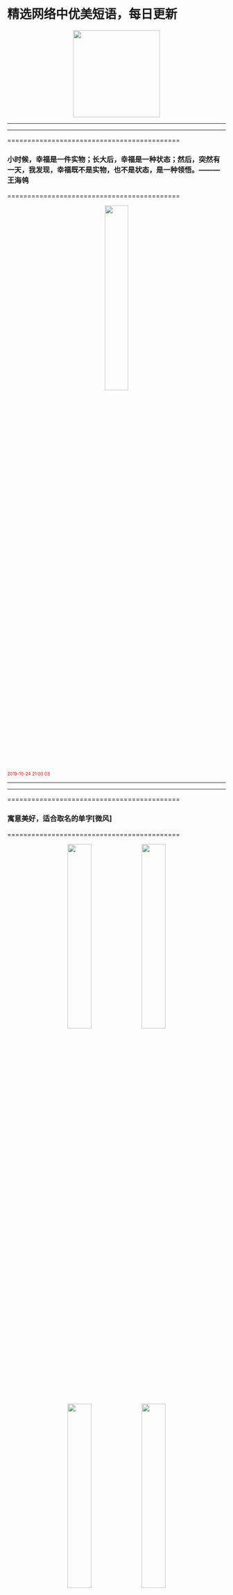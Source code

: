  # 精选网络中优美短语，每日更新

<p align="center">
  <a href="https://github.com/xxjwxc/PoetryRhyme">
    <img src="img/logo/logo2.jpg" width="200">
  </a>
</p>

-----------------------------------



-----------------------------------
===========================================
### 小时候，幸福是一件实物；长大后，幸福是一种状态；然后，突然有一天，我发现，幸福既不是实物，也不是状态，是一种领悟。——— 王海鸰 ​​​​
===========================================

<p align="center" margin: 0 auto;>
<img src="http://wx4.sinaimg.cn/large/9b696272gy1g899ncjdjpj20j60dsgn0.jpg" width=33%>
</p>
<font color=red size=1>2019-10-24 21:00:03 </font>

-----------------------------------




-----------------------------------
===========================================
### 寓意美好，适合取名的单字[微风] ​
===========================================

<p align="center" margin: 0 auto;>
<img src="http://wx4.sinaimg.cn/large/9b696272gy1g7xj93uxrtj20ho17xjtb.jpg" width=33%>
<img src="http://wx4.sinaimg.cn/large/9b696272gy1g7xj94l8h1j20hq1fsmz5.jpg" width=33%>
<img src="http://wx4.sinaimg.cn/large/9b696272gy1g7xj957a81j20hp11tmyn.jpg" width=33%>
<img src="http://wx4.sinaimg.cn/large/9b696272gy1g7xj95ujrxj20hp159dhg.jpg" width=33%>
<img src="http://wx4.sinaimg.cn/large/9b696272gy1g7xj96m5nqj20hs1fxacb.jpg" width=33%>
<img src="http://wx4.sinaimg.cn/large/9b696272gy1g7xj97f758j20hs0yhta5.jpg" width=33%>
</p>
<font color=red size=1>2019-10-20 11:00:03 </font>

-----------------------------------

-----------------------------------
===========================================
### 原来「亭」有这么多种！ ​​​​
===========================================

<p align="center" margin: 0 auto;>
<img src="http://wx4.sinaimg.cn/large/9b696272gy1g7xj64usvgj20qe0p746e.jpg" width=33%>
<img src="http://wx4.sinaimg.cn/large/9b696272gy1g7xj65me0gj20qe0p7jz2.jpg" width=33%>
<img src="http://wx4.sinaimg.cn/large/9b696272gy1g7xj66d13mj20qe0p745k.jpg" width=33%>
<img src="http://wx4.sinaimg.cn/large/9b696272gy1g7xj670s5dj20rw0qagt2.jpg" width=33%>
<img src="http://wx4.sinaimg.cn/large/9b696272gy1g7xj67oyb7j20qk0p1jyp.jpg" width=33%>
<img src="http://wx4.sinaimg.cn/large/9b696272gy1g7xj68kkh1j20s50qaqas.jpg" width=33%>
<img src="http://wx4.sinaimg.cn/large/9b696272gy1g7xj69cto5j20mh0qan4k.jpg" width=33%>
<img src="http://wx4.sinaimg.cn/large/9b696272gy1g7xj69z0fdj20s80qan4q.jpg" width=33%>
<img src="http://wx4.sinaimg.cn/large/9b696272gy1g7xj6ao6ioj20s80qa46v.jpg" width=33%>
</p>
<font color=red size=1>2019-10-19 11:00:03 </font>

-----------------------------------

-----------------------------------
===========================================
### 无事心不空，有事心不乱，大事心不畏，小事心不慢。 ​​​​
===========================================

<p align="center" margin: 0 auto;>
<img src="http://wx4.sinaimg.cn/large/9b696272gy1g7xj838d26j20ia0ixmy7.jpg" width=33%>
<img src="http://wx4.sinaimg.cn/large/9b696272gy1g7xj83aejjj20ia0jfwfi.jpg" width=33%>
<img src="http://wx4.sinaimg.cn/large/9b696272gy1g7xj83a06ij20ia0j00tm.jpg" width=33%>
</p>
<font color=red size=1>2019-10-18 21:00:03 </font>

-----------------------------------




-----------------------------------
===========================================
### 中国传统十大名花，你都知道吗? ​
===========================================

<p align="center" margin: 0 auto;>
<img src="http://wx3.sinaimg.cn/large/9b696272gy1g7xj4xzvszj20c80sg41s.jpg" width=33%>
<img src="http://wx3.sinaimg.cn/large/9b696272gy1g7xj4y6hp9j20c80sgtbl.jpg" width=33%>
<img src="http://wx3.sinaimg.cn/large/9b696272gy1g7xj4yz1bdj20c80xv42f.jpg" width=33%>
<img src="http://wx3.sinaimg.cn/large/9b696272gy1g7xj4zsjiej20c80srn0p.jpg" width=33%>
<img src="http://wx3.sinaimg.cn/large/9b696272gy1g7xj50rrzrj20c80srgoo.jpg" width=33%>
<img src="http://wx3.sinaimg.cn/large/9b696272gy1g7xj51ez75j20c80srdiq.jpg" width=33%>
<img src="http://wx3.sinaimg.cn/large/9b696272gy1g7xj527povj20c80srad5.jpg" width=33%>
<img src="http://wx3.sinaimg.cn/large/9b696272gy1g7xj534wqaj20c80srdip.jpg" width=33%>
<img src="http://wx3.sinaimg.cn/large/9b696272gy1g7xj53xn9ij20c81kpdm6.jpg" width=33%>
</p>
<font color=red size=1>2019-10-17 11:00:03 </font>

-----------------------------------

-----------------------------------
===========================================
### 守候一份悠然静美，让思念如花芬芳，回眸处，一树清风，一窗暖阳，一声念安，已足够！ ​​​​
===========================================

<p align="center" margin: 0 auto;>
<img src="http://wx1.sinaimg.cn/large/9b696272gy1g7xj70wjq6j20fe0kjgnf.jpg" width=33%>
</p>
<font color=red size=1>2019-10-16 21:00:03 </font>

-----------------------------------

-----------------------------------
===========================================
### 传统「敬词」，别忘了[微风] ​
===========================================

<p align="center" margin: 0 auto;>
<img src="http://wx4.sinaimg.cn/large/9b696272gy1g7xj3bryhnj20i81lm7e3.jpg" width=33%>
<img src="http://wx4.sinaimg.cn/large/9b696272gy1g7xj3csw5yj20ib1poqen.jpg" width=33%>
<img src="http://wx4.sinaimg.cn/large/9b696272gy1g7xj3digt5j20i61ggk0s.jpg" width=33%>
<img src="http://wx4.sinaimg.cn/large/9b696272gy1g7xj3fapknj20i91o1gvc.jpg" width=33%>
<img src="http://wx4.sinaimg.cn/large/9b696272gy1g7xj3fsz2wj20i91spakj.jpg" width=33%>
<img src="http://wx4.sinaimg.cn/large/9b696272gy1g7xj3gtbooj20i533yqme.jpg" width=33%>
<img src="http://wx4.sinaimg.cn/large/9b696272gy1g7xj3hl2r4j20i93o6njb.jpg" width=33%>
<img src="http://wx4.sinaimg.cn/large/9b696272gy1g7xj3ibioxj20i83tz7sq.jpg" width=33%>
<img src="http://wx4.sinaimg.cn/large/9b696272gy1g7xj3j9spvj20i94xk7wh.jpg" width=33%>
</p>
<font color=red size=1>2019-10-15 11:00:03 </font>

-----------------------------------

-----------------------------------
===========================================
### 火熜，物件虽老，却精致极了！ ​
===========================================

<p align="center" margin: 0 auto;>
<img src="http://wx4.sinaimg.cn/large/9b696272gy1g7qnycd1ctj20nb0h0783.jpg" width=33%>
<img src="http://wx4.sinaimg.cn/large/9b696272gy1g7qnycyz0hj20j60e041t.jpg" width=33%>
<img src="http://wx4.sinaimg.cn/large/9b696272gy1g7qnydnwppj20j60e0n09.jpg" width=33%>
<img src="http://wx4.sinaimg.cn/large/9b696272gy1g7qnyediw5j20j60e1whi.jpg" width=33%>
<img src="http://wx4.sinaimg.cn/large/9b696272gy1g7qnyf6qwkj20i10d6ac0.jpg" width=33%>
<img src="http://wx4.sinaimg.cn/large/9b696272gy1g7qnyg3owmj20j60e1tb6.jpg" width=33%>
<img src="http://wx4.sinaimg.cn/large/9b696272gy1g7qnygwkb7j20j60e0gnr.jpg" width=33%>
<img src="http://wx4.sinaimg.cn/large/9b696272gy1g7qnyhoimej20j60e0tb7.jpg" width=33%>
<img src="http://wx4.sinaimg.cn/large/9b696272gy1g7qnyihrnvj20j60e0tb9.jpg" width=33%>
</p>
<font color=red size=1>2019-10-14 11:00:03 </font>

-----------------------------------




-----------------------------------
===========================================
### #九种人的相思不可说# ​
===========================================

<p align="center" margin: 0 auto;>
<img src="http://wx3.sinaimg.cn/large/9b696272gy1g7qns517qjj20f00qowg6.jpg" width=33%>
<img src="http://wx3.sinaimg.cn/large/9b696272gy1g7qns5p9v7j20f00qo408.jpg" width=33%>
<img src="http://wx3.sinaimg.cn/large/9b696272gy1g7qns6bzagj20f00qo75s.jpg" width=33%>
<img src="http://wx3.sinaimg.cn/large/9b696272gy1g7qns723s7j20f00qo766.jpg" width=33%>
<img src="http://wx3.sinaimg.cn/large/9b696272gy1g7qns7uvbpj20f00qo404.jpg" width=33%>
<img src="http://wx3.sinaimg.cn/large/9b696272gy1g7qns8pcfij20f00qo0ut.jpg" width=33%>
<img src="http://wx3.sinaimg.cn/large/9b696272gy1g7qns9kfffj20f00qoq4m.jpg" width=33%>
<img src="http://wx3.sinaimg.cn/large/9b696272gy1g7qnsaigtxj20f00qojt6.jpg" width=33%>
<img src="http://wx3.sinaimg.cn/large/9b696272gy1g7qnsb5yuaj20f00qo40c.jpg" width=33%>
</p>
<font color=red size=1>2019-10-13 21:00:03 </font>

-----------------------------------

-----------------------------------
===========================================
### 回首向来萧瑟处，归去，也无风雨也无晴。 ​​​​
===========================================

<p align="center" margin: 0 auto;>
<img src="http://wx4.sinaimg.cn/large/9b696272gy1g7qnuj1j52j20j60czdi8.jpg" width=33%>
</p>
<font color=red size=1>2019-10-12 11:00:03 </font>

-----------------------------------




-----------------------------------
===========================================
### #回味百遍仍意蕴悠长的诗句#
### 《诗经》中的经典诗句[good]
### 
### （via：人民日报 ​​​​） ​​​​
===========================================

<p align="center" margin: 0 auto;>
<img src="http://wx2.sinaimg.cn/large/9b696272gy1g7qnopvk1dj20c80ns796.jpg" width=33%>
<img src="http://wx2.sinaimg.cn/large/9b696272gy1g7qnor1hcpj20c80oj79g.jpg" width=33%>
<img src="http://wx2.sinaimg.cn/large/9b696272gy1g7qnorxmpdj20c80nvgql.jpg" width=33%>
<img src="http://wx2.sinaimg.cn/large/9b696272gy1g7qnosv2brj20c80m7gq1.jpg" width=33%>
<img src="http://wx2.sinaimg.cn/large/9b696272gy1g7qnotlirkj20c80ndwj8.jpg" width=33%>
<img src="http://wx2.sinaimg.cn/large/9b696272gy1g7qnoud0vwj20c80myn1t.jpg" width=33%>
<img src="http://wx2.sinaimg.cn/large/9b696272gy1g7qnov9330j20c80rs0yj.jpg" width=33%>
<img src="http://wx2.sinaimg.cn/large/9b696272gy1g7qnow2f0kj20c80rsq8o.jpg" width=33%>
<img src="http://wx2.sinaimg.cn/large/9b696272gy1g7qnox2tqjj20c80ovtdr.jpg" width=33%>
</p>
<font color=red size=1>2019-10-11 11:00:03 </font>

-----------------------------------




-----------------------------------
===========================================
### 「沉鱼」「落雁」
### 「闭月」「羞花」 ​​​​
===========================================

<p align="center" margin: 0 auto;>
<img src="http://wx4.sinaimg.cn/large/9b696272gy1g7qnqvvhi8j20j61b7dp5.jpg" width=33%>
<img src="http://wx4.sinaimg.cn/large/9b696272gy1g7qnqwiplkj20j61gwwn8.jpg" width=33%>
<img src="http://wx4.sinaimg.cn/large/9b696272gy1g7qnqxgiqij20j61bjwmz.jpg" width=33%>
<img src="http://wx4.sinaimg.cn/large/9b696272gy1g7qnqyboykj20j61gswnw.jpg" width=33%>
</p>
<font color=red size=1>2019-10-10 11:00:03 </font>

-----------------------------------

-----------------------------------
===========================================
### 海水梦悠悠，君愁我亦愁。
### 南风知我意，吹梦到西洲。
### ————《西洲曲》 ​​​​
===========================================

<p align="center" margin: 0 auto;>
<img src="http://wx2.sinaimg.cn/large/9b696272gy1g7qnpmwjekj20j60csdh4.jpg" width=33%>
<img src="http://wx2.sinaimg.cn/large/9b696272gy1g7qnpnis7hj20j60csgoz.jpg" width=33%>
<img src="http://wx2.sinaimg.cn/large/9b696272gy1g7qnpo7l4zj20j60eet9t.jpg" width=33%>
<img src="http://wx2.sinaimg.cn/large/9b696272gy1g7qnpoylgzj20j608g75y.jpg" width=33%>
<img src="http://wx2.sinaimg.cn/large/9b696272gy1g7qnppwa03j20j60eewgg.jpg" width=33%>
<img src="http://wx2.sinaimg.cn/large/9b696272gy1g7qnpqqtryj20j60aldgz.jpg" width=33%>
<img src="http://wx2.sinaimg.cn/large/9b696272gy1g7qnprrtmoj20j60af0vv.jpg" width=33%>
<img src="http://wx2.sinaimg.cn/large/9b696272gy1g7qnpsp9wnj20j60bvq76.jpg" width=33%>
<img src="http://wx2.sinaimg.cn/large/9b696272gy1g7qnptb5h3j20j60bv42v.jpg" width=33%>
</p>
<font color=red size=1>2019-10-09 17:00:03 </font>

-----------------------------------




-----------------------------------
===========================================
### 千年已过，品味千年[good]
### #唯美诗词接龙# ​
===========================================

<p align="center" margin: 0 auto;>
<img src="http://wx4.sinaimg.cn/large/9b696272gy1g7qnl6u6ijj20dw0d7dhh.jpg" width=33%>
<img src="http://wx4.sinaimg.cn/large/9b696272gy1g7qnl7dm3ij20dw0d6myx.jpg" width=33%>
<img src="http://wx4.sinaimg.cn/large/9b696272gy1g7qnl87mnmj20dw0d7taf.jpg" width=33%>
<img src="http://wx4.sinaimg.cn/large/9b696272gy1g7qnl8yeftj20dw0d7abs.jpg" width=33%>
<img src="http://wx4.sinaimg.cn/large/9b696272gy1g7qnl9quvmj20dw0d7abs.jpg" width=33%>
<img src="http://wx4.sinaimg.cn/large/9b696272gy1g7qnlal1k7j20dw0d875y.jpg" width=33%>
<img src="http://wx4.sinaimg.cn/large/9b696272gy1g7qnlbehgaj20dw0d6760.jpg" width=33%>
<img src="http://wx4.sinaimg.cn/large/9b696272gy1g7qnlc4n5nj20dw0d50uj.jpg" width=33%>
<img src="http://wx4.sinaimg.cn/large/9b696272gy1g7qnlcuqo2j20dw0d5jt8.jpg" width=33%>
</p>
<font color=red size=1>2019-10-08 15:00:03 </font>

-----------------------------------


-----------------------------------
===========================================
### 一念放下，万般自在。 ​​​​
===========================================

<p align="center" margin: 0 auto;>
<img src="http://wx1.sinaimg.cn/large/9b696272gy1g79933r3g6j20j60j678h.jpg" width=33%>
</p>
<font color=red size=1>2019-09-29 21:00:03 </font>

-----------------------------------

-----------------------------------
===========================================
### 兰烬落，屏上暗红蕉。闲梦江南梅熟日，夜船吹笛雨萧萧。人语驿边桥。
### 
### ——《梦江南·兰烬落》皇甫松 (唐) ​
===========================================

<p align="center" margin: 0 auto;>
<img src="http://wx1.sinaimg.cn/large/9b696272gy1g799gsxc4ej20c80fhabi.jpg" width=33%>
<img src="http://wx1.sinaimg.cn/large/9b696272gy1g799gsxdb2j20c80hxmyw.jpg" width=33%>
<img src="http://wx1.sinaimg.cn/large/9b696272gy1g799gsxitkj20c80fztac.jpg" width=33%>
<img src="http://wx1.sinaimg.cn/large/9b696272gy1g799gsxw2pj20c80hedhl.jpg" width=33%>
</p>
<font color=red size=1>2019-09-28 18:00:03 </font>

-----------------------------------

-----------------------------------
===========================================
### 不知君心烈刺骨，为颜一笑花落尽。 ​
===========================================

<p align="center" margin: 0 auto;>
<img src="http://wx1.sinaimg.cn/large/9b696272gy1g799bncisvj20gn0gomzm.jpg" width=33%>
<img src="http://wx1.sinaimg.cn/large/9b696272gy1g799bo0mf7j20gn0gowh5.jpg" width=33%>
<img src="http://wx1.sinaimg.cn/large/9b696272gy1g799boum3fj20gn0gotb8.jpg" width=33%>
<img src="http://wx1.sinaimg.cn/large/9b696272gy1g799bq4zcsj20gn0gomzr.jpg" width=33%>
<img src="http://wx1.sinaimg.cn/large/9b696272gy1g799bqst24j20gn0goju0.jpg" width=33%>
<img src="http://wx1.sinaimg.cn/large/9b696272gy1g799bqvtraj20gn0godid.jpg" width=33%>
<img src="http://wx1.sinaimg.cn/large/9b696272gy1g799bqwgsij20gn0gomzq.jpg" width=33%>
<img src="http://wx1.sinaimg.cn/large/9b696272gy1g799bqwv2oj20gn0go412.jpg" width=33%>
<img src="http://wx1.sinaimg.cn/large/9b696272gy1g799bqxg15j20gn0go76p.jpg" width=33%>
</p>
<font color=red size=1>2019-09-27 21:00:03 </font>

-----------------------------------

-----------------------------------
===========================================
### 花径不曾缘客扫，蓬门今始为君开。 ​
===========================================

<p align="center" margin: 0 auto;>
<img src="http://wx3.sinaimg.cn/large/9b696272gy1g79973wyptj20b40f8n1w.jpg" width=33%>
<img src="http://wx3.sinaimg.cn/large/9b696272gy1g79973wa3nj20dw09b0vv.jpg" width=33%>
<img src="http://wx3.sinaimg.cn/large/9b696272gy1g79973tsarj207i0b3jth.jpg" width=33%>
</p>
<font color=red size=1>2019-09-26 10:00:03 </font>

-----------------------------------

-----------------------------------
===========================================
### 彼时当年少，莫负好时光。
### 莫待经风雨，樱花落海洋。 ​​​​
===========================================

<p align="center" margin: 0 auto;>
<img src="http://wx2.sinaimg.cn/large/9b696272gy1g7998fo2ufj20dw0ku78l.jpg" width=33%>
</p>
<font color=red size=1>2019-09-25 10:00:03 </font>

-----------------------------------

-----------------------------------
===========================================
### 人本过客来无处，休说故里在何方，
### 随遇而安无不可，人间到处有花香。
### 
### —— 林语堂 ​​​​
===========================================

<p align="center" margin: 0 auto;>
<img src="http://wx4.sinaimg.cn/large/9b696272gy1g7995lb8m5j20da0k076j.jpg" width=33%>
</p>
<font color=red size=1>2019-09-24 10:00:03 </font>

-----------------------------------

-----------------------------------
===========================================
### #秋分# 未觉池塘春草梦，阶前梧叶已秋声。 ​​​​
===========================================

<p align="center" margin: 0 auto;>
<img src="http://wx3.sinaimg.cn/large/9b696272gy1g799i2uttbj20im0cdt9l.jpg" width=33%>
</p>
<font color=red size=1>2019-09-23 11:00:04 </font>

-----------------------------------

-----------------------------------
===========================================
### 不争不辩不动声色，或喜或悲，藏于心间。 ​
===========================================

<p align="center" margin: 0 auto;>
<img src="http://wx1.sinaimg.cn/large/9b696272gy1g71hvtb7zgj20gj0gf43t.jpg" width=33%>
</p>
<font color=red size=1>2019-09-22 21:00:03 </font>

-----------------------------------

-----------------------------------
===========================================
### 四季路过心头，岁月不染忧愁 ​​​​[微风] ​
===========================================

<p align="center" margin: 0 auto;>
<img src="http://wx3.sinaimg.cn/large/9b696272gy1g71hv0sunoj20j60dq454.jpg" width=33%>
</p>
<font color=red size=1>2019-09-21 11:00:03 </font>

-----------------------------------

-----------------------------------
===========================================
### #绝美中国古典色彩# ​
===========================================

<p align="center" margin: 0 auto;>
<img src="http://wx2.sinaimg.cn/large/9b696272gy1g71htc5umxj20c80vhgpd.jpg" width=33%>
<img src="http://wx2.sinaimg.cn/large/9b696272gy1g71htcm5dqj20c80v40uz.jpg" width=33%>
<img src="http://wx2.sinaimg.cn/large/9b696272gy1g71htdeej7j20c80uugpr.jpg" width=33%>
<img src="http://wx2.sinaimg.cn/large/9b696272gy1g71htebfc0j20c70ukaf5.jpg" width=33%>
<img src="http://wx2.sinaimg.cn/large/9b696272gy1g71htf0zycj20c70ftn0c.jpg" width=33%>
<img src="http://wx2.sinaimg.cn/large/9b696272gy1g71htfwhzbj20c70trq91.jpg" width=33%>
<img src="http://wx2.sinaimg.cn/large/9b696272gy1g71htgq3m5j20c70u341b.jpg" width=33%>
<img src="http://wx2.sinaimg.cn/large/9b696272gy1g71hthmmidj20c80ujn3b.jpg" width=33%>
<img src="http://wx2.sinaimg.cn/large/9b696272gy1g71htiayt4j20c80ua0wz.jpg" width=33%>
</p>
<font color=red size=1>2019-09-20 11:00:03 </font>

-----------------------------------

-----------------------------------
===========================================
### 多思不如养志，多言不如守静，多才不如蓄德。 ​​​​
===========================================

<p align="center" margin: 0 auto;>
<img src="http://wx3.sinaimg.cn/large/9b696272gy1g71hrldn3aj20j60csdgx.jpg" width=33%>
<img src="http://wx3.sinaimg.cn/large/9b696272gy1g71hrldff4j20j60eet9u.jpg" width=33%>
<img src="http://wx3.sinaimg.cn/large/9b696272gy1g71hrm7ztvj20j60ecgnh.jpg" width=33%>
</p>
<font color=red size=1>2019-09-19 21:00:03 </font>

-----------------------------------

-----------------------------------
===========================================
### 横舟千山外，指按一江秋。
### 轻醉多薄雾，独对天地幽。 ​
===========================================

<p align="center" margin: 0 auto;>
<img src="http://wx1.sinaimg.cn/large/9b696272gy1g71hqhcwybj20j60btq3z.jpg" width=33%>
<img src="http://wx1.sinaimg.cn/large/9b696272gy1g71hqhdyerj20j60cb0uh.jpg" width=33%>
</p>
<font color=red size=1>2019-09-18 18:00:03 </font>

-----------------------------------

-----------------------------------
===========================================
### 萤影竹窗下，松声茅屋头。
### 近来心更静，不梦世间游。 ​​​​
===========================================

<p align="center" margin: 0 auto;>
<img src="http://wx1.sinaimg.cn/large/9b696272gy1g71hn4hlxuj20j60antam.jpg" width=33%>
<img src="http://wx1.sinaimg.cn/large/9b696272gy1g71hnbd3opj20j60d640z.jpg" width=33%>
<img src="http://wx1.sinaimg.cn/large/9b696272gy1g71hn5631gj20j60c4mzp.jpg" width=33%>
</p>
<font color=red size=1>2019-09-17 21:00:03 </font>

-----------------------------------

-----------------------------------
===========================================
### 方文山笔下的中国风，你独爱哪一首？ ​​​​
===========================================

<p align="center" margin: 0 auto;>
<img src="http://wx3.sinaimg.cn/large/9b696272gy1g71hl1abz4j20c80c8402.jpg" width=33%>
<img src="http://wx3.sinaimg.cn/large/9b696272gy1g71hl1zwx9j20c80c8gn7.jpg" width=33%>
<img src="http://wx3.sinaimg.cn/large/9b696272gy1g71hl39wwsj20c80c8q4g.jpg" width=33%>
<img src="http://wx3.sinaimg.cn/large/9b696272gy1g71hl3c0t3j20c80c8gn7.jpg" width=33%>
<img src="http://wx3.sinaimg.cn/large/9b696272gy1g71hl3ewp6j20c80c875r.jpg" width=33%>
<img src="http://wx3.sinaimg.cn/large/9b696272gy1g71hl3d6o3j20c80c80ug.jpg" width=33%>
<img src="http://wx3.sinaimg.cn/large/9b696272gy1g71hl3n2oqj20c80c8406.jpg" width=33%>
<img src="http://wx3.sinaimg.cn/large/9b696272gy1g71hl3cofjj20c80c8q4o.jpg" width=33%>
<img src="http://wx3.sinaimg.cn/large/9b696272gy1g71hl4i6sgj20c80c8q4k.jpg" width=33%>
</p>
<font color=red size=1>2019-09-16 21:00:03 </font>

-----------------------------------

-----------------------------------
===========================================
### 人生如逆旅，我亦是行人。 ​​​​
===========================================

<p align="center" margin: 0 auto;>
<img src="http://wx1.sinaimg.cn/large/9b696272gy1g6t3hks3aij20hs0hsabb.jpg" width=33%>
<img src="http://wx1.sinaimg.cn/large/9b696272gy1g6t3hlhcbfj20hs0hsjsk.jpg" width=33%>
<img src="http://wx1.sinaimg.cn/large/9b696272gy1g6t3hmbm5nj20hs0hs0u1.jpg" width=33%>
<img src="http://wx1.sinaimg.cn/large/9b696272gy1g6t3hnbt64j20hs0hs75j.jpg" width=33%>
<img src="http://wx1.sinaimg.cn/large/9b696272gy1g6t3ho3bqcj20hs0hs75k.jpg" width=33%>
<img src="http://wx1.sinaimg.cn/large/9b696272gy1g6t3hp38dnj20j60j640t.jpg" width=33%>
<img src="http://wx1.sinaimg.cn/large/9b696272gy1g6t3hpn722j20hs0hsdh4.jpg" width=33%>
<img src="http://wx1.sinaimg.cn/large/9b696272gy1g6t3hqbgitj20hs0hs75k.jpg" width=33%>
<img src="http://wx1.sinaimg.cn/large/9b696272gy1g6t3hqxyofj20hs0hsabc.jpg" width=33%>
</p>
<font color=red size=1>2019-09-15 21:00:03 </font>

-----------------------------------

-----------------------------------
===========================================
### 任处池塘，水荷清香，郁郁污泥，养我其芳；不为风摇，不为雨藏，任君来去，守我天朗。 ​​​​
===========================================

<p align="center" margin: 0 auto;>
<img src="http://wx2.sinaimg.cn/large/9b696272gy1g6t3q4i3mlj20j60q7taw.jpg" width=33%>
</p>
<font color=red size=1>2019-09-14 11:00:03 </font>

-----------------------------------




-----------------------------------
===========================================
### 一念放下，万般自在。 ​​​​
===========================================

<p align="center" margin: 0 auto;>
<img src="http://wx1.sinaimg.cn/large/9b696272gy1g79933r3g6j20j60j678h.jpg" width=33%>
</p>
<font color=red size=1>2019-09-29 21:00:03 </font>

-----------------------------------




-----------------------------------
===========================================
### 一念放下，万般自在。 ​​​​
===========================================

<p align="center" margin: 0 auto;>
<img src="http://wx1.sinaimg.cn/large/9b696272gy1g79933r3g6j20j60j678h.jpg" width=33%>
</p>
<font color=red size=1>2019-09-29 21:00:03 </font>

-----------------------------------

-----------------------------------
===========================================
### 兰烬落，屏上暗红蕉。闲梦江南梅熟日，夜船吹笛雨萧萧。人语驿边桥。
### 
### ——《梦江南·兰烬落》皇甫松 (唐) ​
===========================================

<p align="center" margin: 0 auto;>
<img src="http://wx1.sinaimg.cn/large/9b696272gy1g799gsxc4ej20c80fhabi.jpg" width=33%>
<img src="http://wx1.sinaimg.cn/large/9b696272gy1g799gsxdb2j20c80hxmyw.jpg" width=33%>
<img src="http://wx1.sinaimg.cn/large/9b696272gy1g799gsxitkj20c80fztac.jpg" width=33%>
<img src="http://wx1.sinaimg.cn/large/9b696272gy1g799gsxw2pj20c80hedhl.jpg" width=33%>
</p>
<font color=red size=1>2019-09-28 18:00:03 </font>

-----------------------------------

-----------------------------------
===========================================
### 不知君心烈刺骨，为颜一笑花落尽。 ​
===========================================

<p align="center" margin: 0 auto;>
<img src="http://wx1.sinaimg.cn/large/9b696272gy1g799bncisvj20gn0gomzm.jpg" width=33%>
<img src="http://wx1.sinaimg.cn/large/9b696272gy1g799bo0mf7j20gn0gowh5.jpg" width=33%>
<img src="http://wx1.sinaimg.cn/large/9b696272gy1g799boum3fj20gn0gotb8.jpg" width=33%>
<img src="http://wx1.sinaimg.cn/large/9b696272gy1g799bq4zcsj20gn0gomzr.jpg" width=33%>
<img src="http://wx1.sinaimg.cn/large/9b696272gy1g799bqst24j20gn0goju0.jpg" width=33%>
<img src="http://wx1.sinaimg.cn/large/9b696272gy1g799bqvtraj20gn0godid.jpg" width=33%>
<img src="http://wx1.sinaimg.cn/large/9b696272gy1g799bqwgsij20gn0gomzq.jpg" width=33%>
<img src="http://wx1.sinaimg.cn/large/9b696272gy1g799bqwv2oj20gn0go412.jpg" width=33%>
<img src="http://wx1.sinaimg.cn/large/9b696272gy1g799bqxg15j20gn0go76p.jpg" width=33%>
</p>
<font color=red size=1>2019-09-27 21:00:03 </font>

-----------------------------------

-----------------------------------
===========================================
### 花径不曾缘客扫，蓬门今始为君开。 ​
===========================================

<p align="center" margin: 0 auto;>
<img src="http://wx3.sinaimg.cn/large/9b696272gy1g79973wyptj20b40f8n1w.jpg" width=33%>
<img src="http://wx3.sinaimg.cn/large/9b696272gy1g79973wa3nj20dw09b0vv.jpg" width=33%>
<img src="http://wx3.sinaimg.cn/large/9b696272gy1g79973tsarj207i0b3jth.jpg" width=33%>
</p>
<font color=red size=1>2019-09-26 10:00:03 </font>

-----------------------------------

-----------------------------------
===========================================
### 彼时当年少，莫负好时光。
### 莫待经风雨，樱花落海洋。 ​​​​
===========================================

<p align="center" margin: 0 auto;>
<img src="http://wx2.sinaimg.cn/large/9b696272gy1g7998fo2ufj20dw0ku78l.jpg" width=33%>
</p>
<font color=red size=1>2019-09-25 10:00:03 </font>

-----------------------------------

-----------------------------------
===========================================
### 人本过客来无处，休说故里在何方，
### 随遇而安无不可，人间到处有花香。
### 
### —— 林语堂 ​​​​
===========================================

<p align="center" margin: 0 auto;>
<img src="http://wx4.sinaimg.cn/large/9b696272gy1g7995lb8m5j20da0k076j.jpg" width=33%>
</p>
<font color=red size=1>2019-09-24 10:00:03 </font>

-----------------------------------

-----------------------------------
===========================================
### #秋分# 未觉池塘春草梦，阶前梧叶已秋声。 ​​​​
===========================================

<p align="center" margin: 0 auto;>
<img src="http://wx3.sinaimg.cn/large/9b696272gy1g799i2uttbj20im0cdt9l.jpg" width=33%>
</p>
<font color=red size=1>2019-09-23 11:00:04 </font>

-----------------------------------

-----------------------------------
===========================================
### 不争不辩不动声色，或喜或悲，藏于心间。 ​
===========================================

<p align="center" margin: 0 auto;>
<img src="http://wx1.sinaimg.cn/large/9b696272gy1g71hvtb7zgj20gj0gf43t.jpg" width=33%>
</p>
<font color=red size=1>2019-09-22 21:00:03 </font>

-----------------------------------

-----------------------------------
===========================================
### 四季路过心头，岁月不染忧愁 ​​​​[微风] ​
===========================================

<p align="center" margin: 0 auto;>
<img src="http://wx3.sinaimg.cn/large/9b696272gy1g71hv0sunoj20j60dq454.jpg" width=33%>
</p>
<font color=red size=1>2019-09-21 11:00:03 </font>

-----------------------------------

-----------------------------------
===========================================
### #绝美中国古典色彩# ​
===========================================

<p align="center" margin: 0 auto;>
<img src="http://wx2.sinaimg.cn/large/9b696272gy1g71htc5umxj20c80vhgpd.jpg" width=33%>
<img src="http://wx2.sinaimg.cn/large/9b696272gy1g71htcm5dqj20c80v40uz.jpg" width=33%>
<img src="http://wx2.sinaimg.cn/large/9b696272gy1g71htdeej7j20c80uugpr.jpg" width=33%>
<img src="http://wx2.sinaimg.cn/large/9b696272gy1g71htebfc0j20c70ukaf5.jpg" width=33%>
<img src="http://wx2.sinaimg.cn/large/9b696272gy1g71htf0zycj20c70ftn0c.jpg" width=33%>
<img src="http://wx2.sinaimg.cn/large/9b696272gy1g71htfwhzbj20c70trq91.jpg" width=33%>
<img src="http://wx2.sinaimg.cn/large/9b696272gy1g71htgq3m5j20c70u341b.jpg" width=33%>
<img src="http://wx2.sinaimg.cn/large/9b696272gy1g71hthmmidj20c80ujn3b.jpg" width=33%>
<img src="http://wx2.sinaimg.cn/large/9b696272gy1g71htiayt4j20c80ua0wz.jpg" width=33%>
</p>
<font color=red size=1>2019-09-20 11:00:03 </font>

-----------------------------------

-----------------------------------
===========================================
### 多思不如养志，多言不如守静，多才不如蓄德。 ​​​​
===========================================

<p align="center" margin: 0 auto;>
<img src="http://wx3.sinaimg.cn/large/9b696272gy1g71hrldn3aj20j60csdgx.jpg" width=33%>
<img src="http://wx3.sinaimg.cn/large/9b696272gy1g71hrldff4j20j60eet9u.jpg" width=33%>
<img src="http://wx3.sinaimg.cn/large/9b696272gy1g71hrm7ztvj20j60ecgnh.jpg" width=33%>
</p>
<font color=red size=1>2019-09-19 21:00:03 </font>

-----------------------------------

-----------------------------------
===========================================
### 横舟千山外，指按一江秋。
### 轻醉多薄雾，独对天地幽。 ​
===========================================

<p align="center" margin: 0 auto;>
<img src="http://wx1.sinaimg.cn/large/9b696272gy1g71hqhcwybj20j60btq3z.jpg" width=33%>
<img src="http://wx1.sinaimg.cn/large/9b696272gy1g71hqhdyerj20j60cb0uh.jpg" width=33%>
</p>
<font color=red size=1>2019-09-18 18:00:03 </font>

-----------------------------------

-----------------------------------
===========================================
### 萤影竹窗下，松声茅屋头。
### 近来心更静，不梦世间游。 ​​​​
===========================================

<p align="center" margin: 0 auto;>
<img src="http://wx1.sinaimg.cn/large/9b696272gy1g71hn4hlxuj20j60antam.jpg" width=33%>
<img src="http://wx1.sinaimg.cn/large/9b696272gy1g71hnbd3opj20j60d640z.jpg" width=33%>
<img src="http://wx1.sinaimg.cn/large/9b696272gy1g71hn5631gj20j60c4mzp.jpg" width=33%>
</p>
<font color=red size=1>2019-09-17 21:00:03 </font>

-----------------------------------

-----------------------------------
===========================================
### 方文山笔下的中国风，你独爱哪一首？ ​​​​
===========================================

<p align="center" margin: 0 auto;>
<img src="http://wx3.sinaimg.cn/large/9b696272gy1g71hl1abz4j20c80c8402.jpg" width=33%>
<img src="http://wx3.sinaimg.cn/large/9b696272gy1g71hl1zwx9j20c80c8gn7.jpg" width=33%>
<img src="http://wx3.sinaimg.cn/large/9b696272gy1g71hl39wwsj20c80c8q4g.jpg" width=33%>
<img src="http://wx3.sinaimg.cn/large/9b696272gy1g71hl3c0t3j20c80c8gn7.jpg" width=33%>
<img src="http://wx3.sinaimg.cn/large/9b696272gy1g71hl3ewp6j20c80c875r.jpg" width=33%>
<img src="http://wx3.sinaimg.cn/large/9b696272gy1g71hl3d6o3j20c80c80ug.jpg" width=33%>
<img src="http://wx3.sinaimg.cn/large/9b696272gy1g71hl3n2oqj20c80c8406.jpg" width=33%>
<img src="http://wx3.sinaimg.cn/large/9b696272gy1g71hl3cofjj20c80c8q4o.jpg" width=33%>
<img src="http://wx3.sinaimg.cn/large/9b696272gy1g71hl4i6sgj20c80c8q4k.jpg" width=33%>
</p>
<font color=red size=1>2019-09-16 21:00:03 </font>

-----------------------------------

-----------------------------------
===========================================
### 人生如逆旅，我亦是行人。 ​​​​
===========================================

<p align="center" margin: 0 auto;>
<img src="http://wx1.sinaimg.cn/large/9b696272gy1g6t3hks3aij20hs0hsabb.jpg" width=33%>
<img src="http://wx1.sinaimg.cn/large/9b696272gy1g6t3hlhcbfj20hs0hsjsk.jpg" width=33%>
<img src="http://wx1.sinaimg.cn/large/9b696272gy1g6t3hmbm5nj20hs0hs0u1.jpg" width=33%>
<img src="http://wx1.sinaimg.cn/large/9b696272gy1g6t3hnbt64j20hs0hs75j.jpg" width=33%>
<img src="http://wx1.sinaimg.cn/large/9b696272gy1g6t3ho3bqcj20hs0hs75k.jpg" width=33%>
<img src="http://wx1.sinaimg.cn/large/9b696272gy1g6t3hp38dnj20j60j640t.jpg" width=33%>
<img src="http://wx1.sinaimg.cn/large/9b696272gy1g6t3hpn722j20hs0hsdh4.jpg" width=33%>
<img src="http://wx1.sinaimg.cn/large/9b696272gy1g6t3hqbgitj20hs0hs75k.jpg" width=33%>
<img src="http://wx1.sinaimg.cn/large/9b696272gy1g6t3hqxyofj20hs0hsabc.jpg" width=33%>
</p>
<font color=red size=1>2019-09-15 21:00:03 </font>

-----------------------------------

-----------------------------------
===========================================
### 任处池塘，水荷清香，郁郁污泥，养我其芳；不为风摇，不为雨藏，任君来去，守我天朗。 ​​​​
===========================================

<p align="center" margin: 0 auto;>
<img src="http://wx2.sinaimg.cn/large/9b696272gy1g6t3q4i3mlj20j60q7taw.jpg" width=33%>
</p>
<font color=red size=1>2019-09-14 11:00:03 </font>

-----------------------------------



-----------------------------------
===========================================
### 花径不曾缘客扫，蓬门今始为君开。 ​
===========================================

<p align="center" margin: 0 auto;>
<img src="http://wx3.sinaimg.cn/large/9b696272gy1g79973wyptj20b40f8n1w.jpg" width=33%>
<img src="http://wx3.sinaimg.cn/large/9b696272gy1g79973wa3nj20dw09b0vv.jpg" width=33%>
<img src="http://wx3.sinaimg.cn/large/9b696272gy1g79973tsarj207i0b3jth.jpg" width=33%>
</p>
<font color=red size=1>2019-09-26 10:00:03 </font>

-----------------------------------




-----------------------------------
===========================================
### 彼时当年少，莫负好时光。
### 莫待经风雨，樱花落海洋。 ​​​​
===========================================

<p align="center" margin: 0 auto;>
<img src="http://wx2.sinaimg.cn/large/9b696272gy1g7998fo2ufj20dw0ku78l.jpg" width=33%>
</p>
<font color=red size=1>2019-09-25 10:00:03 </font>

-----------------------------------

-----------------------------------
===========================================
### 人本过客来无处，休说故里在何方，
### 随遇而安无不可，人间到处有花香。
### 
### —— 林语堂 ​​​​
===========================================

<p align="center" margin: 0 auto;>
<img src="http://wx4.sinaimg.cn/large/9b696272gy1g7995lb8m5j20da0k076j.jpg" width=33%>
</p>
<font color=red size=1>2019-09-24 10:00:03 </font>

-----------------------------------

-----------------------------------
===========================================
### #秋分# 未觉池塘春草梦，阶前梧叶已秋声。 ​​​​
===========================================

<p align="center" margin: 0 auto;>
<img src="http://wx3.sinaimg.cn/large/9b696272gy1g799i2uttbj20im0cdt9l.jpg" width=33%>
</p>
<font color=red size=1>2019-09-23 11:00:04 </font>

-----------------------------------

-----------------------------------
===========================================
### 不争不辩不动声色，或喜或悲，藏于心间。 ​
===========================================

<p align="center" margin: 0 auto;>
<img src="http://wx1.sinaimg.cn/large/9b696272gy1g71hvtb7zgj20gj0gf43t.jpg" width=33%>
</p>
<font color=red size=1>2019-09-22 21:00:03 </font>

-----------------------------------

-----------------------------------
===========================================
### 四季路过心头，岁月不染忧愁 ​​​​[微风] ​
===========================================

<p align="center" margin: 0 auto;>
<img src="http://wx3.sinaimg.cn/large/9b696272gy1g71hv0sunoj20j60dq454.jpg" width=33%>
</p>
<font color=red size=1>2019-09-21 11:00:03 </font>

-----------------------------------

-----------------------------------
===========================================
### #绝美中国古典色彩# ​
===========================================

<p align="center" margin: 0 auto;>
<img src="http://wx2.sinaimg.cn/large/9b696272gy1g71htc5umxj20c80vhgpd.jpg" width=33%>
<img src="http://wx2.sinaimg.cn/large/9b696272gy1g71htcm5dqj20c80v40uz.jpg" width=33%>
<img src="http://wx2.sinaimg.cn/large/9b696272gy1g71htdeej7j20c80uugpr.jpg" width=33%>
<img src="http://wx2.sinaimg.cn/large/9b696272gy1g71htebfc0j20c70ukaf5.jpg" width=33%>
<img src="http://wx2.sinaimg.cn/large/9b696272gy1g71htf0zycj20c70ftn0c.jpg" width=33%>
<img src="http://wx2.sinaimg.cn/large/9b696272gy1g71htfwhzbj20c70trq91.jpg" width=33%>
<img src="http://wx2.sinaimg.cn/large/9b696272gy1g71htgq3m5j20c70u341b.jpg" width=33%>
<img src="http://wx2.sinaimg.cn/large/9b696272gy1g71hthmmidj20c80ujn3b.jpg" width=33%>
<img src="http://wx2.sinaimg.cn/large/9b696272gy1g71htiayt4j20c80ua0wz.jpg" width=33%>
</p>
<font color=red size=1>2019-09-20 11:00:03 </font>

-----------------------------------

-----------------------------------
===========================================
### 多思不如养志，多言不如守静，多才不如蓄德。 ​​​​
===========================================

<p align="center" margin: 0 auto;>
<img src="http://wx3.sinaimg.cn/large/9b696272gy1g71hrldn3aj20j60csdgx.jpg" width=33%>
<img src="http://wx3.sinaimg.cn/large/9b696272gy1g71hrldff4j20j60eet9u.jpg" width=33%>
<img src="http://wx3.sinaimg.cn/large/9b696272gy1g71hrm7ztvj20j60ecgnh.jpg" width=33%>
</p>
<font color=red size=1>2019-09-19 21:00:03 </font>

-----------------------------------

-----------------------------------
===========================================
### 横舟千山外，指按一江秋。
### 轻醉多薄雾，独对天地幽。 ​
===========================================

<p align="center" margin: 0 auto;>
<img src="http://wx1.sinaimg.cn/large/9b696272gy1g71hqhcwybj20j60btq3z.jpg" width=33%>
<img src="http://wx1.sinaimg.cn/large/9b696272gy1g71hqhdyerj20j60cb0uh.jpg" width=33%>
</p>
<font color=red size=1>2019-09-18 18:00:03 </font>

-----------------------------------

-----------------------------------
===========================================
### 萤影竹窗下，松声茅屋头。
### 近来心更静，不梦世间游。 ​​​​
===========================================

<p align="center" margin: 0 auto;>
<img src="http://wx1.sinaimg.cn/large/9b696272gy1g71hn4hlxuj20j60antam.jpg" width=33%>
<img src="http://wx1.sinaimg.cn/large/9b696272gy1g71hnbd3opj20j60d640z.jpg" width=33%>
<img src="http://wx1.sinaimg.cn/large/9b696272gy1g71hn5631gj20j60c4mzp.jpg" width=33%>
</p>
<font color=red size=1>2019-09-17 21:00:03 </font>

-----------------------------------

-----------------------------------
===========================================
### 方文山笔下的中国风，你独爱哪一首？ ​​​​
===========================================

<p align="center" margin: 0 auto;>
<img src="http://wx3.sinaimg.cn/large/9b696272gy1g71hl1abz4j20c80c8402.jpg" width=33%>
<img src="http://wx3.sinaimg.cn/large/9b696272gy1g71hl1zwx9j20c80c8gn7.jpg" width=33%>
<img src="http://wx3.sinaimg.cn/large/9b696272gy1g71hl39wwsj20c80c8q4g.jpg" width=33%>
<img src="http://wx3.sinaimg.cn/large/9b696272gy1g71hl3c0t3j20c80c8gn7.jpg" width=33%>
<img src="http://wx3.sinaimg.cn/large/9b696272gy1g71hl3ewp6j20c80c875r.jpg" width=33%>
<img src="http://wx3.sinaimg.cn/large/9b696272gy1g71hl3d6o3j20c80c80ug.jpg" width=33%>
<img src="http://wx3.sinaimg.cn/large/9b696272gy1g71hl3n2oqj20c80c8406.jpg" width=33%>
<img src="http://wx3.sinaimg.cn/large/9b696272gy1g71hl3cofjj20c80c8q4o.jpg" width=33%>
<img src="http://wx3.sinaimg.cn/large/9b696272gy1g71hl4i6sgj20c80c8q4k.jpg" width=33%>
</p>
<font color=red size=1>2019-09-16 21:00:03 </font>

-----------------------------------

-----------------------------------
===========================================
### 人生如逆旅，我亦是行人。 ​​​​
===========================================

<p align="center" margin: 0 auto;>
<img src="http://wx1.sinaimg.cn/large/9b696272gy1g6t3hks3aij20hs0hsabb.jpg" width=33%>
<img src="http://wx1.sinaimg.cn/large/9b696272gy1g6t3hlhcbfj20hs0hsjsk.jpg" width=33%>
<img src="http://wx1.sinaimg.cn/large/9b696272gy1g6t3hmbm5nj20hs0hs0u1.jpg" width=33%>
<img src="http://wx1.sinaimg.cn/large/9b696272gy1g6t3hnbt64j20hs0hs75j.jpg" width=33%>
<img src="http://wx1.sinaimg.cn/large/9b696272gy1g6t3ho3bqcj20hs0hs75k.jpg" width=33%>
<img src="http://wx1.sinaimg.cn/large/9b696272gy1g6t3hp38dnj20j60j640t.jpg" width=33%>
<img src="http://wx1.sinaimg.cn/large/9b696272gy1g6t3hpn722j20hs0hsdh4.jpg" width=33%>
<img src="http://wx1.sinaimg.cn/large/9b696272gy1g6t3hqbgitj20hs0hs75k.jpg" width=33%>
<img src="http://wx1.sinaimg.cn/large/9b696272gy1g6t3hqxyofj20hs0hsabc.jpg" width=33%>
</p>
<font color=red size=1>2019-09-15 21:00:03 </font>

-----------------------------------

-----------------------------------
===========================================
### 任处池塘，水荷清香，郁郁污泥，养我其芳；不为风摇，不为雨藏，任君来去，守我天朗。 ​​​​
===========================================

<p align="center" margin: 0 auto;>
<img src="http://wx2.sinaimg.cn/large/9b696272gy1g6t3q4i3mlj20j60q7taw.jpg" width=33%>
</p>
<font color=red size=1>2019-09-14 11:00:03 </font>

-----------------------------------

-----------------------------------
===========================================
### 30首望月怀远的古诗词[微风] 
### 祝诗友们中秋节快乐​​​​[微风] ​
===========================================

<p align="center" margin: 0 auto;>
<img src="http://wx3.sinaimg.cn/large/9b696272gy1g6t3n4ib66j20c80qwq8v.jpg" width=33%>
<img src="http://wx3.sinaimg.cn/large/9b696272gy1g6t3n54mdfj20c80qwq93.jpg" width=33%>
<img src="http://wx3.sinaimg.cn/large/9b696272gy1g6t3n5w6slj20c80ocq8d.jpg" width=33%>
<img src="http://wx3.sinaimg.cn/large/9b696272gy1g6t3n73hg4j20c80m0wj6.jpg" width=33%>
<img src="http://wx3.sinaimg.cn/large/9b696272gy1g6t3n873t8j20c80m0797.jpg" width=33%>
<img src="http://wx3.sinaimg.cn/large/9b696272gy1g6t3n8sf5pj20c80m0gqd.jpg" width=33%>
<img src="http://wx3.sinaimg.cn/large/9b696272gy1g6t3n9kv1pj20c80m7tdj.jpg" width=33%>
<img src="http://wx3.sinaimg.cn/large/9b696272gy1g6t3nabhfoj20c80m0437.jpg" width=33%>
<img src="http://wx3.sinaimg.cn/large/9b696272gy1g6t3nb6j9hj20c80m0432.jpg" width=33%>
</p>
<font color=red size=1>2019-09-13 11:00:03 </font>

-----------------------------------

-----------------------------------
===========================================
### 世味浓，不求忙而忙自至；
### 世味淡，不偷闲而闲自来。 ​
===========================================

<p align="center" margin: 0 auto;>
<img src="http://wx4.sinaimg.cn/large/9b696272gy1g6t3oeuk5aj20cn07vjrn.jpg" width=33%>
</p>
<font color=red size=1>2019-09-12 11:32:03 </font>

-----------------------------------

-----------------------------------
===========================================
### 丰子恺：多年后终于明白，小时候真好[微风] ​​​​
===========================================

<p align="center" margin: 0 auto;>
<img src="http://wx4.sinaimg.cn/large/9b696272gy1g6t3gb15d5j20j60qdn06.jpg" width=33%>
<img src="http://wx4.sinaimg.cn/large/9b696272gy1g6t3gbtil6j20j60ugjxt.jpg" width=33%>
<img src="http://wx4.sinaimg.cn/large/9b696272gy1g6t3gcpcpqj20j60y3n0y.jpg" width=33%>
<img src="http://wx4.sinaimg.cn/large/9b696272gy1g6t3gdlgdpj20j60to44e.jpg" width=33%>
<img src="http://wx4.sinaimg.cn/large/9b696272gy1g6t3genu4vj20j60v6gsa.jpg" width=33%>
<img src="http://wx4.sinaimg.cn/large/9b696272gy1g6t3gfhgc5j20j60y3wmf.jpg" width=33%>
<img src="http://wx4.sinaimg.cn/large/9b696272gy1g6t3gg7ydzj20j60uy79k.jpg" width=33%>
<img src="http://wx4.sinaimg.cn/large/9b696272gy1g6t3ghtp2tj20j60u4thv.jpg" width=33%>
<img src="http://wx4.sinaimg.cn/large/9b696272gy1g6t3gid10aj20j60t4dlc.jpg" width=33%>
</p>
<font color=red size=1>2019-09-11 21:00:03 </font>

-----------------------------------

-----------------------------------
===========================================
### 三毛：关于梦想，关于爱情，关于岁月，关于成长... ​​​​
===========================================

<p align="center" margin: 0 auto;>
<img src="http://wx2.sinaimg.cn/large/9b696272gy1g6t3ezevg7j20dc0dcab6.jpg" width=33%>
<img src="http://wx2.sinaimg.cn/large/9b696272gy1g6t3f03dkgj20dc0dct9y.jpg" width=33%>
<img src="http://wx2.sinaimg.cn/large/9b696272gy1g6t3f0rbdoj20dc0dct9t.jpg" width=33%>
<img src="http://wx2.sinaimg.cn/large/9b696272gy1g6t3f1m3taj20dc0dc75e.jpg" width=33%>
<img src="http://wx2.sinaimg.cn/large/9b696272gy1g6t3f2mdwsj20dc0dct9v.jpg" width=33%>
<img src="http://wx2.sinaimg.cn/large/9b696272gy1g6t3f3dnz3j20dc0dct9z.jpg" width=33%>
<img src="http://wx2.sinaimg.cn/large/9b696272gy1g6t3f42yagj20dc0dct9y.jpg" width=33%>
<img src="http://wx2.sinaimg.cn/large/9b696272gy1g6t3f4ygw9j20dc0dc3zq.jpg" width=33%>
<img src="http://wx2.sinaimg.cn/large/9b696272gy1g6t3f5mhmlj20dc0dct9t.jpg" width=33%>
</p>
<font color=red size=1>2019-09-10 21:00:03 </font>

-----------------------------------

-----------------------------------
===========================================
### 古诗词中九种不凡的智慧[good] ​
===========================================

<p align="center" margin: 0 auto;>
<img src="http://wx1.sinaimg.cn/large/9b696272gy1g6t3dv1tl1j20hs0h43zk.jpg" width=33%>
<img src="http://wx1.sinaimg.cn/large/9b696272gy1g6t3dvpttbj20hs0gx3zm.jpg" width=33%>
<img src="http://wx1.sinaimg.cn/large/9b696272gy1g6t3dwj3cpj20hs0gz0ug.jpg" width=33%>
<img src="http://wx1.sinaimg.cn/large/9b696272gy1g6t3dxbxupj20hs0h1wfs.jpg" width=33%>
<img src="http://wx1.sinaimg.cn/large/9b696272gy1g6t3dyd2dwj20hs0h0myt.jpg" width=33%>
<img src="http://wx1.sinaimg.cn/large/9b696272gy1g6t3dz4g8vj20hs0gy75v.jpg" width=33%>
<img src="http://wx1.sinaimg.cn/large/9b696272gy1g6t3e01p7kj20hs0gydgv.jpg" width=33%>
<img src="http://wx1.sinaimg.cn/large/9b696272gy1g6t3e0rzy9j20hs0h0t9z.jpg" width=33%>
<img src="http://wx1.sinaimg.cn/large/9b696272gy1g6t3e1e1onj20hs0h0wfn.jpg" width=33%>
</p>
<font color=red size=1>2019-09-09 21:00:03 </font>

-----------------------------------

-----------------------------------
===========================================
### 执于一念，将受困于一念；
### 一念放下，会自在于心间。 ​​​​
===========================================

<p align="center" margin: 0 auto;>
<img src="http://wx4.sinaimg.cn/large/9b696272gy1g6kzsh0vzrj20c80bbwf9.jpg" width=33%>
<img src="http://wx4.sinaimg.cn/large/9b696272gy1g6kzsh2mtfj20c80c83z6.jpg" width=33%>
<img src="http://wx4.sinaimg.cn/large/9b696272gy1g6kzsh4a76j20c80bw750.jpg" width=33%>
</p>
<font color=red size=1>2019-09-08 11:06:03 </font>

-----------------------------------

-----------------------------------
===========================================
### 枕上诗书闲处好，门前风景雨来佳。 ​
===========================================

<p align="center" margin: 0 auto;>
<img src="http://wx4.sinaimg.cn/large/9b696272gy1g6kzp926pzj20j60s379t.jpg" width=33%>
<img src="http://wx4.sinaimg.cn/large/9b696272gy1g6kzp90e67j20c80ibdh5.jpg" width=33%>
<img src="http://wx4.sinaimg.cn/large/9b696272gy1g6kzp91sqsj20hm0azwei.jpg" width=33%>
<img src="http://wx4.sinaimg.cn/large/9b696272gy1g6kzp8y983j20j60b7dgr.jpg" width=33%>
</p>
<font color=red size=1>2019-09-07 11:06:03 </font>

-----------------------------------

-----------------------------------
===========================================
### 中国传统色 —— 绿
### 名字和颜色都很美[微风]​​​​
===========================================

<p align="center" margin: 0 auto;>
<img src="http://wx2.sinaimg.cn/large/9b696272gy1g6kzlsrel0j20j60as74b.jpg" width=33%>
<img src="http://wx2.sinaimg.cn/large/9b696272gy1g6kzlsrgfnj20j60as3yi.jpg" width=33%>
<img src="http://wx2.sinaimg.cn/large/9b696272gy1g6kzlsubk1j20j60asjrf.jpg" width=33%>
<img src="http://wx2.sinaimg.cn/large/9b696272gy1g6kzlsrk4nj20j60asjre.jpg" width=33%>
<img src="http://wx2.sinaimg.cn/large/9b696272gy1g6kzlsrmi2j20j60as74f.jpg" width=33%>
<img src="http://wx2.sinaimg.cn/large/9b696272gy1g6kzlsrolrj20j60asaa2.jpg" width=33%>
<img src="http://wx2.sinaimg.cn/large/9b696272gy1g6kzlsxk61j20j60aswei.jpg" width=33%>
<img src="http://wx2.sinaimg.cn/large/9b696272gy1g6kzlsunb1j20j60asdfv.jpg" width=33%>
<img src="http://wx2.sinaimg.cn/large/9b696272gy1g6kzlsuqy6j20j60asaa4.jpg" width=33%>
</p>
<font color=red size=1>2019-09-06 11:06:03 </font>

-----------------------------------



## [更多](BACKUP.md)
